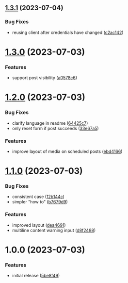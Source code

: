 ## [1.3.1](https://github.com/seleb/mastodon-post-scheduler/compare/v1.3.0...v1.3.1) (2023-07-04)


### Bug Fixes

* reusing client after credentials have changed ([c2ac142](https://github.com/seleb/mastodon-post-scheduler/commit/c2ac14260d17431a80a8d1a3922831e2b422832a))

# [1.3.0](https://github.com/seleb/mastodon-post-scheduler/compare/v1.2.0...v1.3.0) (2023-07-03)


### Features

* support post visibility ([a0578c6](https://github.com/seleb/mastodon-post-scheduler/commit/a0578c644ac1a01025349cd9eac777c16b858669))

# [1.2.0](https://github.com/seleb/mastodon-post-scheduler/compare/v1.1.0...v1.2.0) (2023-07-03)


### Bug Fixes

* clarify language in readme ([64425c7](https://github.com/seleb/mastodon-post-scheduler/commit/64425c7c9ccb84181d2fce02f4d0beee1da8127f))
* only reset form if post succeeds ([33e67a5](https://github.com/seleb/mastodon-post-scheduler/commit/33e67a577a0cdbedd32132ad5672075ac4ae86bc))


### Features

* improve layout of media on scheduled posts ([ebd4166](https://github.com/seleb/mastodon-post-scheduler/commit/ebd4166f91fc2ff5d13f9226f08da155d76e6f7f))

# [1.1.0](https://github.com/seleb/mastodon-post-scheduler/compare/v1.0.0...v1.1.0) (2023-07-03)


### Bug Fixes

* consistent case ([12b144c](https://github.com/seleb/mastodon-post-scheduler/commit/12b144cb5e5a9c6842780a13a990f03b16aaab44))
* simpler "how to" ([b7679d9](https://github.com/seleb/mastodon-post-scheduler/commit/b7679d94bb0bbbe97884da3eaae2e1b8c48b5125))


### Features

* improved layout ([dea4691](https://github.com/seleb/mastodon-post-scheduler/commit/dea46918e8620c6c673b86c98d5c9333e6a3db31))
* multiline content warning input ([d8f2488](https://github.com/seleb/mastodon-post-scheduler/commit/d8f2488d11b9056ea6909af459dfc084f9ebe94f))

# 1.0.0 (2023-07-03)


### Features

* initial release ([5be8f49](https://github.com/seleb/mastodon-post-scheduler/commit/5be8f49039b92cc15064f69b3330840559c3c9f5))
